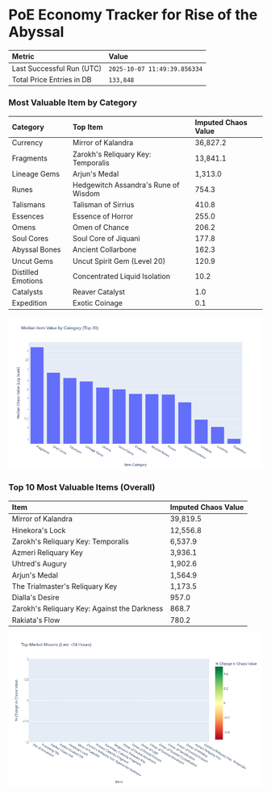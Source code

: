# PoE Economy Tracker for Rise of the Abyssal

<!-- START_MAINTENANCE -->
| Metric | Value |
|:---|:---|
| Last Successful Run (UTC) | `2025-10-07 11:49:39.856334` |
| Total Price Entries in DB | `133,848` |

<!-- END_MAINTENANCE -->

<!-- START_DATAFRAME_DEBUG -->
<!-- END_DATAFRAME_DEBUG -->

<!-- START_CATEGORY_ANALYSIS -->
### Most Valuable Item by Category
| Category | Top Item | Imputed Chaos Value |
| :--- | :--- | :--- |
| Currency | Mirror of Kalandra | 36,827.2 |
| Fragments | Zarokh's Reliquary Key: Temporalis | 13,841.1 |
| Lineage Gems | Arjun's Medal | 1,313.0 |
| Runes | Hedgewitch Assandra's Rune of Wisdom | 754.3 |
| Talismans | Talisman of Sirrius | 410.8 |
| Essences | Essence of Horror | 255.0 |
| Omens | Omen of Chance | 206.2 |
| Soul Cores | Soul Core of Jiquani | 177.8 |
| Abyssal Bones | Ancient Collarbone | 162.3 |
| Uncut Gems | Uncut Spirit Gem (Level 20) | 120.9 |
| Distilled Emotions | Concentrated Liquid Isolation | 10.2 |
| Catalysts | Reaver Catalyst | 1.0 |
| Expedition | Exotic Coinage | 0.1 |


![Category Analysis Chart](charts/category_analysis.png)
<!-- END_ANALYSIS -->

<!-- START_ANALYSIS -->
### Top 10 Most Valuable Items (Overall)
| Item | Imputed Chaos Value |
| :--- | :--- |
| Mirror of Kalandra | 39,819.5 |
| Hinekora's Lock | 12,556.8 |
| Zarokh's Reliquary Key: Temporalis | 6,537.9 |
| Azmeri Reliquary Key | 3,936.1 |
| Uhtred's Augury | 1,902.6 |
| Arjun's Medal | 1,564.9 |
| The Trialmaster's Reliquary Key | 1,173.5 |
| Dialla's Desire | 957.0 |
| Zarokh's Reliquary Key: Against the Darkness | 868.7 |
| Rakiata's Flow | 780.2 |


![Market Movers Chart](charts/market_movers.png)
<!-- END_ANALYSIS -->
